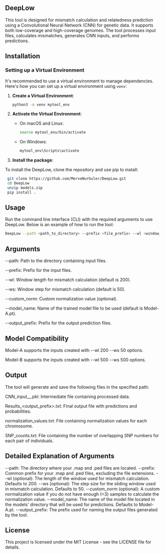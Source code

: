 ## DeepLow

This tool is designed for mismatch calculation and relatedness prediction using a Convolutional Neural Network (CNN) for genetic data. It supports both low-coverage and high-coverage genomes. The tool processes input files, calculates mismatches, generates CNN inputs, and performs predictions.

## Installation

### Setting up a Virtual Environment

It's recommended to use a virtual environment to manage dependencies. Here's how you can set up a virtual environment using `venv`:

1. **Create a Virtual Environment**:

    ```bash
    python3 -m venv mytool_env
    ```

2. **Activate the Virtual Environment**:

    - On macOS and Linux:

        ```bash
        source mytool_env/bin/activate
        ```

    - On Windows:

        ```bash
        mytool_env\Scripts\activate
        ```

3. **Install the package**:

To install the DeepLow, clone the repository and use pip to install:

   ```bash
    git clone https://github.com/MerveNurGuler/DeepLow.git
    cd DeepLow
    unzip models.zip
    pip install .
```

## Usage

Run the command line interface (CLI) with the required arguments to use DeepLow. Below is an example of how to run the tool:

```bash
DeepLow --path <path_to_directory> --prefix <file_prefix> --wl <window_length> --ws <window_step> --model_name <model_name> --output_prefix <output_prefix>
```

## Arguments

--path: Path to the directory containing input files.

--prefix: Prefix for the input files.

--wl: Window length for mismatch calculation (default is 200).

--ws: Window step for mismatch calculation (default is 50).

--custom_norm: Custom normalization value (optional).

--model_name: Name of the trained model file to be used (default is Model-A.pt).

--output_prefix: Prefix for the output prediction files.

## Model Compatibility

Model-A supports the inputs created with --wl 200 --ws 50 options.

Model-B supports the inputs created with --wl 500 --ws 500 options.

## Output

The tool will generate and save the following files in the specified path:

CNN_input_<prefix>_<wl><ws>.pkl: Intermediate file containing processed data.

Results_<output_prefix>.txt: Final output file with predictions and probabilities.

normalization_values.txt: File containing normalization values for each chromosome.

SNP_counts.txt: File containing the number of overlapping SNP numbers for each pair of individuals.

## Detailed Explanation of Arguments

--path: The directory where your .map and .ped files are located.
--prefix: Common prefix for your .map and .ped files, excluding the file extensions.
--wl (optional): The length of the window used for mismatch calculation. Defaults to 200.
--ws (optional): The step size for the sliding window used in mismatch calculation. Defaults to 50.
--custom_norm (optional): A custom normalization value if you do not have enough (<3) samples to calculate the normalization value.
--model_name: The name of the model file located in the models' directory that will be used for predictions. Defaults to Model-A.pt.
--output_prefix: The prefix used for naming the output files generated by the tool.

## License
This project is licensed under the MIT License - see the LICENSE file for details.
